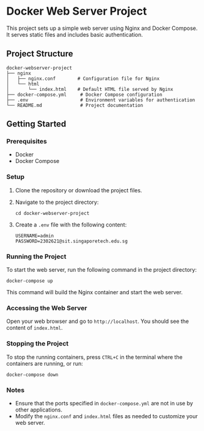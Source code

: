 # Docker Web Server Project

This project sets up a simple web server using Nginx and Docker Compose. It serves static files and includes basic authentication.

## Project Structure

```
docker-webserver-project
├── nginx
│   ├── nginx.conf        # Configuration file for Nginx
│   └── html
│       └── index.html    # Default HTML file served by Nginx
├── docker-compose.yml     # Docker Compose configuration
├── .env                   # Environment variables for authentication
└── README.md              # Project documentation
```

## Getting Started

### Prerequisites

- Docker
- Docker Compose

### Setup

1. Clone the repository or download the project files.
2. Navigate to the project directory:
   ```
   cd docker-webserver-project
   ```

3. Create a `.env` file with the following content:
   ```
   USERNAME=admin
   PASSWORD=2302621@sit.singaporetech.edu.sg
   ```

### Running the Project

To start the web server, run the following command in the project directory:

```
docker-compose up
```

This command will build the Nginx container and start the web server.

### Accessing the Web Server

Open your web browser and go to `http://localhost`. You should see the content of `index.html`.

### Stopping the Project

To stop the running containers, press `CTRL+C` in the terminal where the containers are running, or run:

```
docker-compose down
```

### Notes

- Ensure that the ports specified in `docker-compose.yml` are not in use by other applications.
- Modify the `nginx.conf` and `index.html` files as needed to customize your web server.